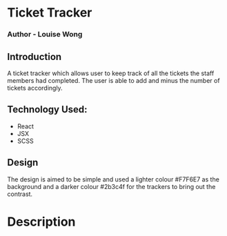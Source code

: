 # Ticket Tracker 
### Author - Louise Wong

## Introduction
A ticket tracker which allows user to keep track of all the tickets the staff members had completed. The user is able to add and minus the number of tickets accordingly. 

## Technology Used:
- React
- JSX
- SCSS

## Design
The design is aimed to be simple and used a lighter colour #F7F6E7 as the background and a darker colour #2b3c4f for the trackers to bring out the contrast.

# Description
## 
